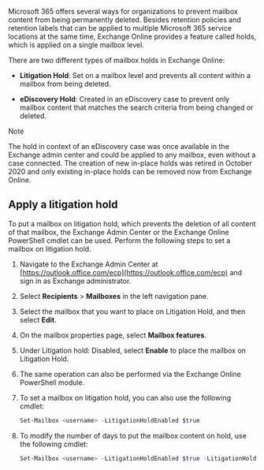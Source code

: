Microsoft 365 offers several ways for organizations to prevent mailbox content from being permanently deleted. Besides retention policies and retention labels that can be applied to multiple Microsoft 365 service locations at the same time, Exchange Online provides a feature called holds, which is applied on a single mailbox level.

There are two different types of mailbox holds in Exchange Online:

- **Litigation Hold**: Set on a mailbox level and prevents all content within a mailbox from being deleted.

- **eDiscovery Hold**: Created in an eDiscovery case to prevent only mailbox content that matches the search criteria from being changed or deleted.

> [!NOTE]
> The hold in context of an eDiscovery case was once available in the Exchange admin center and could be applied to any mailbox, even without a case connected. The creation of new in-place holds was retired in October 2020 and only existing in-place holds can be removed now from Exchange Online.

## Apply a litigation hold

To put a mailbox on litigation hold, which prevents the deletion of all content of that mailbox, the Exchange Admin Center or the Exchange Online PowerShell cmdlet can be used. Perform the following steps to set a mailbox on litigation hold.

1. Navigate to the Exchange Admin Center at [https://outlook.office.com/ecp](https://outlook.office.com/ecp) and sign in as Exchange administrator.

1. Select **Recipients** > **Mailboxes** in the left navigation pane.

1. Select the mailbox that you want to place on Litigation Hold, and then select **Edit**.

1. On the mailbox properties page, select **Mailbox features**.

1. Under Litigation hold: Disabled, select **Enable** to place the mailbox on Litigation Hold.

1. The same operation can also be performed via the Exchange Online PowerShell module.

1. To set a mailbox on litigation hold, you can also use the following cmdlet:

    ```powershell
    Set-Mailbox <username> -LitigationHoldEnabled $true

    ```

1. To modify the number of days to put the mailbox content on hold, use the following cmdlet:

    ```powershell
    Set-Mailbox <username> -LitigationHoldEnabled $true -LitigationHoldDuration <number of days>

    ```

